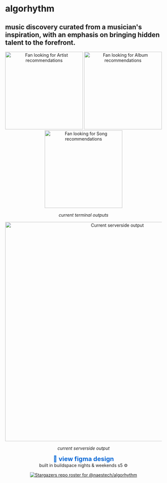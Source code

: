# algorhythm
## music discovery curated from a musician's inspiration, with an emphasis on bringing hidden talent to the forefront.

<p align="center">
  <img width ="250" alt="Fan looking for Artist recommendations" src="https://github.com/naestech/algo-rythym/assets/73083314/9282a6ba-ed0a-4796-879d-fe70b1e8e6a5">
  <img width ="250" alt="Fan looking for Album recommendations" src="https://github.com/naestech/algo-rythym/assets/73083314/da7efc30-21af-4cc8-99fc-017d84e4b53d">
  <img width ="250" alt="Fan looking for Song recommendations" src="https://github.com/naestech/algo-rythym/assets/73083314/4d3d024f-9268-4ed2-a321-73020aae07f9">
</p>
<p align="center">
  <em>current terminal outputs</em>
</p>

<div align="center">
  <img width="706" alt="Current serverside output" src="https://github.com/naestech/algo-rythym/assets/73083314/7f3836ad-9ca6-4863-8d3e-a6c5749cbcd9">
  <p><i>current serverside output</i></p>
</div>

<div align="center">
  <a href="https://www.figma.com/file/KzJMAwEVKFnNXFsIjykzzH/Untitled?node-id=0-1&t=Ne5BfJ539d7McFiJ-1" target="_blank" style="text-decoration: none; color: #0366d6; font-size: 20px; font-weight: bold;">🔗 view figma design</a>
</div>

<div align="center">
  built in buildspace nights & weekends s5 ⚙️
</div>

<p align="center">
  <a href="https://github.com/naestech/algorhythm/stargazers">
    <img src="https://reporoster.com/stars/dark/naestech/algorhythm" alt="Stargazers repo roster for @naestech/algorhythm" />
  </a>
</p>
